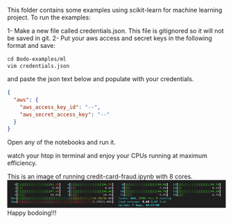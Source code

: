 This folder contains some examples using scikit-learn for machine learning project. 
To run the examples:

1- Make a new file called credentials.json. This file is gitignored so it will not be saved in git.
2- Put your aws access and secret keys in the following format and save:

```shell
cd Bodo-examples/ml
vim credentials.json
```
and paste the json text below and populate with your credentials.

```json
{
  "aws": {
    "aws_access_key_id": "--",
    "aws_secret_access_key": "--"
  }
}
```

Open any of the notebooks and run it.

watch your htop in terminal and enjoy your CPUs running at maximum efficiency.

This is an image of running credit-card-fraud.ipynb with 8 cores.
![img.png](img.png)
Happy bodoing!!!
